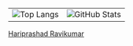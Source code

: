 <!-- ── Language card ── GitHub stats card ── side-by-side ── -->
<table>
  <tr>
    <td>
      <img src="https://github-readme-stats.vercel.app/api/top-langs/?username=Hariprashad-Ravikumar&layout=compact&langs_count=10&hide=cmake,makefile&theme=github_dark" alt="Top Langs"/>
    </td>
    <td>
      <img src="https://github-readme-stats.vercel.app/api?username=Hariprashad-Ravikumar&show_icons=true&hide_rank=true&theme=github_dark" alt="GitHub Stats"/>
    </td>
  </tr>
</table>
<div class="badge-base LI-profile-badge" data-locale="en_US" data-size="large" data-theme="light" data-type="HORIZONTAL" data-vanity="hariprashad-ravikumar" data-version="v1"><a class="badge-base__link LI-simple-link" href="https://www.linkedin.com/in/hariprashad-ravikumar?trk=profile-badge">Hariprashad Ravikumar</a></div>
              
